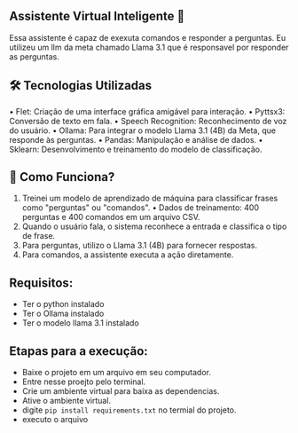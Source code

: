 ## Assistente Virtual Inteligente 🤖
Essa assistente é capaz de exexuta comandos e responder a perguntas. Eu utilizeu um llm da meta chamado Llama 3.1 que é responsavel por responder as perguntas.

## 🛠️ Tecnologias Utilizadas
 • Flet: Criação de uma interface gráfica amigável para interação.
 • Pyttsx3: Conversão de texto em fala.
 • Speech Recognition: Reconhecimento de voz do usuário.
 • Ollama: Para integrar o modelo Llama 3.1 (4B) da Meta, que responde às 
 perguntas.
 • Pandas: Manipulação e análise de dados.
 • Sklearn: Desenvolvimento e treinamento do modelo de classificação.

## 🧠 Como Funciona?
 1. Treinei um modelo de aprendizado de máquina para classificar frases 
 como "perguntas" ou "comandos".
 • Dados de treinamento: 400 perguntas e 400 comandos em um arquivo 
 CSV.
 2. Quando o usuário fala, o sistema reconhece a entrada e classifica o tipo 
 de frase.
 3. Para perguntas, utilizo o Llama 3.1 (4B) para fornecer respostas.
 4. Para comandos, a assistente executa a ação diretamente.

## Requisitos:
 - Ter o python instalado
 - Ter o Ollama instalado
 - Ter o modelo llama 3.1 instalado

## Etapas para a execução:
 - Baixe o projeto em um arquivo em seu computador.
 - Entre nesse proejto pelo terminal.
 - Crie um ambiente virtual para baixa as dependencias.
 - Ative o ambiente virtual.
 - digite ``pip install requirements.txt`` no termial do projeto.
 - executo o arquivo 
